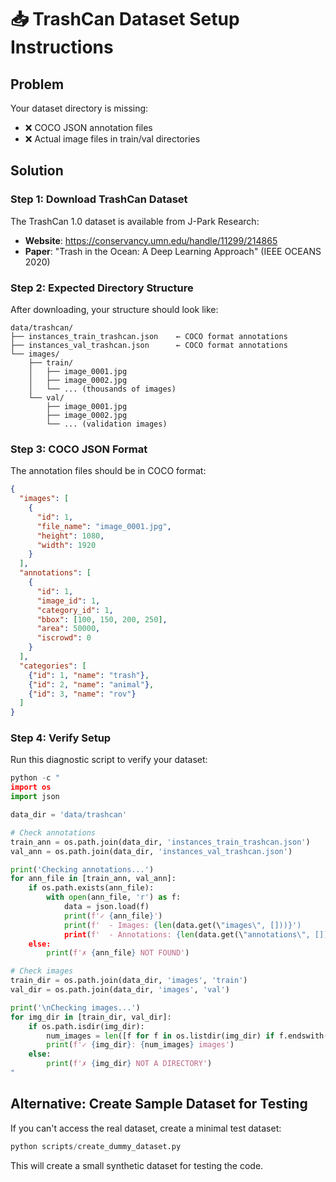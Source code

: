 # 📥 TrashCan Dataset Setup Instructions

## Problem
Your dataset directory is missing:
- ❌ COCO JSON annotation files
- ❌ Actual image files in train/val directories

## Solution

### Step 1: Download TrashCan Dataset

The TrashCan 1.0 dataset is available from J-Park Research:
- **Website**: https://conservancy.umn.edu/handle/11299/214865
- **Paper**: "Trash in the Ocean: A Deep Learning Approach" (IEEE OCEANS 2020)

### Step 2: Expected Directory Structure

After downloading, your structure should look like:

```
data/trashcan/
├── instances_train_trashcan.json    ← COCO format annotations
├── instances_val_trashcan.json      ← COCO format annotations
└── images/
    ├── train/
    │   ├── image_0001.jpg
    │   ├── image_0002.jpg
    │   └── ... (thousands of images)
    └── val/
        ├── image_0001.jpg
        ├── image_0002.jpg
        └── ... (validation images)
```

### Step 3: COCO JSON Format

The annotation files should be in COCO format:

```json
{
  "images": [
    {
      "id": 1,
      "file_name": "image_0001.jpg",
      "height": 1080,
      "width": 1920
    }
  ],
  "annotations": [
    {
      "id": 1,
      "image_id": 1,
      "category_id": 1,
      "bbox": [100, 150, 200, 250],
      "area": 50000,
      "iscrowd": 0
    }
  ],
  "categories": [
    {"id": 1, "name": "trash"},
    {"id": 2, "name": "animal"},
    {"id": 3, "name": "rov"}
  ]
}
```

### Step 4: Verify Setup

Run this diagnostic script to verify your dataset:

```python
python -c "
import os
import json

data_dir = 'data/trashcan'

# Check annotations
train_ann = os.path.join(data_dir, 'instances_train_trashcan.json')
val_ann = os.path.join(data_dir, 'instances_val_trashcan.json')

print('Checking annotations...')
for ann_file in [train_ann, val_ann]:
    if os.path.exists(ann_file):
        with open(ann_file, 'r') as f:
            data = json.load(f)
            print(f'✓ {ann_file}')
            print(f'  - Images: {len(data.get(\"images\", []))}')
            print(f'  - Annotations: {len(data.get(\"annotations\", []))}')
    else:
        print(f'✗ {ann_file} NOT FOUND')

# Check images
train_dir = os.path.join(data_dir, 'images', 'train')
val_dir = os.path.join(data_dir, 'images', 'val')

print('\nChecking images...')
for img_dir in [train_dir, val_dir]:
    if os.path.isdir(img_dir):
        num_images = len([f for f in os.listdir(img_dir) if f.endswith(('.jpg', '.png'))])
        print(f'✓ {img_dir}: {num_images} images')
    else:
        print(f'✗ {img_dir} NOT A DIRECTORY')
"
```

## Alternative: Create Sample Dataset for Testing

If you can't access the real dataset, create a minimal test dataset:

```python
python scripts/create_dummy_dataset.py
```

This will create a small synthetic dataset for testing the code.
